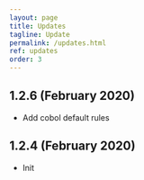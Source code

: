 ```yaml
---
layout: page
title: Updates
tagline: Update
permalink: /updates.html
ref: updates
order: 3
---
```



## 1.2.6 (February 2020)

* Add cobol default rules

## 1.2.4 (February 2020)

* Init
